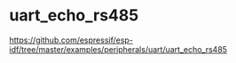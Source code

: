 # uart_echo_rs485

<https://github.com/espressif/esp-idf/tree/master/examples/peripherals/uart/uart_echo_rs485>
